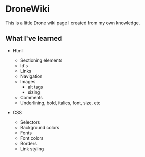 # DroneWiki
This is a little Drone wiki page I created from my own knowledge.
## What I've learned
* Html
   * Sectioning elements
   * Id's
   * Links
   * Navigation
   * Images
      * alt tags
      * sizing
   * Comments
   * Underlining, bold, italics, font, size, etc
   
* CSS
   * Selectors
   * Background colors
   * Fonts
   * Font colors
   * Borders
   * Link styling
